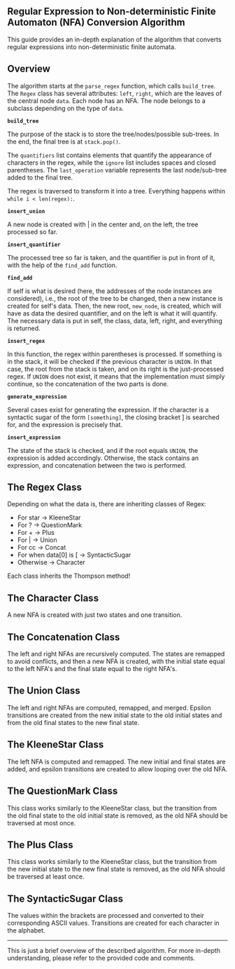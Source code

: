 ## Regular Expression to Non-deterministic Finite Automaton (NFA) Conversion Algorithm

This guide provides an in-depth explanation of the algorithm that converts regular expressions into non-deterministic finite automata.

## Overview

The algorithm starts at the `parse_regex` function, which calls `build_tree`. The `Regex` class has several attributes: `left`, `right`, which are the leaves of the central node `data`. Each node has an NFA. The node belongs to a subclass depending on the type of `data`.

**`build_tree`**

The purpose of the stack is to store the tree/nodes/possible sub-trees. In the end, the final tree is at `stack.pop()`.

The `quantifiers` list contains elements that quantify the appearance of characters in the regex, while the `ignore` list includes spaces and closed parentheses. The `last_operation` variable represents the last node/sub-tree added to the final tree.

The regex is traversed to transform it into a tree. Everything happens within `while i < len(regex):`.

**`insert_union`**

A new node is created with | in the center and, on the left, the tree processed so far.

**`insert_quantifier`**

The processed tree so far is taken, and the quantifier is put in front of it, with the help of the `find_add` function.

**`find_add`**

If self is what is desired (here, the addresses of the node instances are considered), i.e., the root of the tree to be changed, then a new instance is created for self's data. Then, the new root, `new_node`, is created, which will have as data the desired quantifier, and on the left is what it will quantify. The necessary data is put in self, the class, data, left, right, and everything is returned.

**`insert_regex`**

In this function, the regex within parentheses is processed. If something is in the stack, it will be checked if the previous character is `UNION`. In that case, the root from the stack is taken, and on its right is the just-processed regex. If `UNION` does not exist, it means that the implementation must simply continue, so the concatenation of the two parts is done.

**`generate_expression`**

Several cases exist for generating the expression. If the character is a syntactic sugar of the form `[something]`, the closing bracket ] is searched for, and the expression is precisely that.

**`insert_expression`**

The state of the stack is checked, and if the root equals `UNION`, the expression is added accordingly. Otherwise, the stack contains an expression, and concatenation between the two is performed.

## The Regex Class

Depending on what the data is, there are inheriting classes of Regex:

- For star → KleeneStar
- For ? → QuestionMark
- For + → Plus
- For | → Union
- For cc → Concat
- For when data[0] is [ → SyntacticSugar
- Otherwise → Character

Each class inherits the Thompson method!

## The Character Class

A new NFA is created with just two states and one transition.

## The Concatenation Class

The left and right NFAs are recursively computed. The states are remapped to avoid conflicts, and then a new NFA is created, with the initial state equal to the left NFA's and the final state equal to the right NFA's.

## The Union Class

The left and right NFAs are computed, remapped, and merged. Epsilon transitions are created from the new initial state to the old initial states and from the old final states to the new final state.

## The KleeneStar Class

The left NFA is computed and remapped. The new initial and final states are added, and epsilon transitions are created to allow looping over the old NFA.

## The QuestionMark Class

This class works similarly to the KleeneStar class, but the transition from the old final state to the old initial state is removed, as the old NFA should be traversed at most once.

## The Plus Class

This class works similarly to the KleeneStar class, but the transition from the new initial state to the new final state is removed, as the old NFA should be traversed at least once.

## The SyntacticSugar Class

The values within the brackets are processed and converted to their corresponding ASCII values. Transitions are created for each character in the alphabet.

---

This is just a brief overview of the described algorithm. For more in-depth understanding, please refer to the provided code and comments.